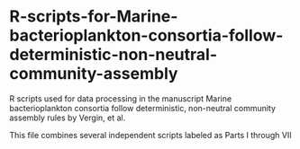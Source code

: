 # R-scripts-for-Marine-bacterioplankton-consortia-follow-deterministic-non-neutral-community-assembly
R scripts used for data processing in the manuscript Marine bacterioplankton consortia follow deterministic, non-neutral community assembly rules by Vergin, et al.

This file combines several independent scripts labeled as Parts I through VII
